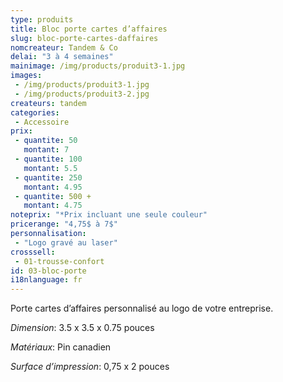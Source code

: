 ```yaml
---
type: produits
title: Bloc porte cartes d’affaires
slug: bloc-porte-cartes-daffaires
nomcreateur: Tandem & Co
delai: "3 à 4 semaines"
mainimage: /img/products/produit3-1.jpg
images:
 - /img/products/produit3-1.jpg
 - /img/products/produit3-2.jpg
createurs: tandem
categories:
 - Accessoire
prix:
 - quantite: 50
   montant: 7
 - quantite: 100
   montant: 5.5
 - quantite: 250
   montant: 4.95
 - quantite: 500 +
   montant: 4.75
noteprix: "*Prix incluant une seule couleur"
pricerange: "4,75$ à 7$"
personnalisation:
 - "Logo gravé au laser"
crosssell:
 - 01-trousse-confort
id: 03-bloc-porte
i18nlanguage: fr
---
```


Porte cartes d’affaires personnalisé au logo de votre entreprise.

*Dimension*: 3.5 x 3.5 x 0.75 pouces

*Matériaux*: Pin canadien

*Surface d’impression*: 0,75 x 2 pouces

